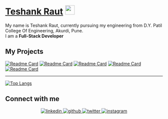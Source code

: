 # [Teshank Raut](https://teshankraut.me) <img src="https://raw.githubusercontent.com/MartinHeinz/MartinHeinz/master/wave.gif" width="30px">

My name is Teshank Raut, currently pursuing my engineering from D.Y. Patil College Of Engineering, Akurdi, Pune. <br />
I am a **Full-Stack Developer** <br />

## My Projects
[![Readme Card](https://github-readme-stats.vercel.app/api/pin/?username=teshank2137&repo=fanMerch)](https://github.com/teshank2137/fanmerch)
[![Readme Card](https://github-readme-stats.vercel.app/api/pin/?username=teshank2137&repo=portfolio)](https://github.com/teshank2137/portfolio)
[![Readme Card](https://github-readme-stats.vercel.app/api/pin/?username=teshank2137&repo=smartAtendence)](https://github.com/teshank2137/smartAtendence)
[![Readme Card](https://github-readme-stats.vercel.app/api/pin/?username=teshank2137&repo=stockprediction)](https://github.com/teshank2137/stockprediction)
[![Readme Card](https://github-readme-stats.vercel.app/api/pin/?username=teshank2137&repo=django-react-firebase-auth)](https://github.com/teshank2137/django-react-firebase-auth)

---
[![Top Langs](https://github-readme-stats.vercel.app/api/top-langs/?username=teshank2137&layout=compact)](https://github.com/teshank2137/github-readme-stats)


## Connect with me  
<div align="center">
 <a href="https://www.linkedin.com/in/teshankraut/" target="_blank">
<img src=https://img.shields.io/badge/linkedin-%231E77B5.svg?&style=for-the-badge&logo=linkedin&logoColor=white alt=linkedin style="margin-bottom: 5px;" />
</a>
<a href="https://github.com/teshank2137" target="_blank">
<img src=https://img.shields.io/badge/github-%2324292e.svg?&style=for-the-badge&logo=github&logoColor=white alt=github style="margin-bottom: 5px;" />
</a>
<a href="https://twitter.com/TeshankR" target="_blank">
<img src=https://img.shields.io/badge/twitter-%2300acee.svg?&style=for-the-badge&logo=twitter&logoColor=white alt=twitter style="margin-bottom: 5px;" />
</a>
<a href="https://instagram.com/teshank2137" target="_blank">
<img src=https://img.shields.io/badge/instagram-%23000000.svg?&style=for-the-badge&logo=instagram&logoColor=white alt=instagram style="margin-bottom: 5px;" />
</a>
</div
